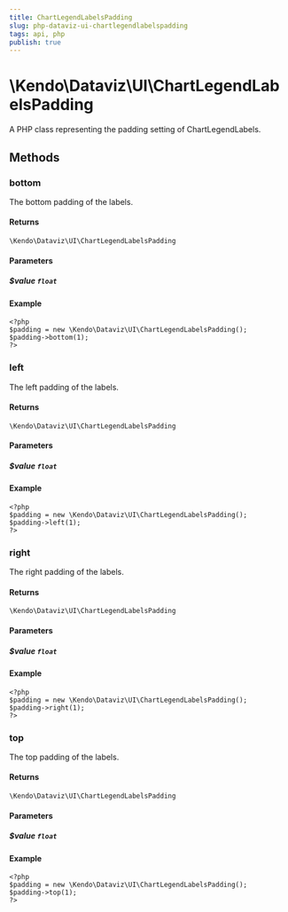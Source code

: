 ```yaml
---
title: ChartLegendLabelsPadding
slug: php-dataviz-ui-chartlegendlabelspadding
tags: api, php
publish: true
---
```


# \Kendo\Dataviz\UI\ChartLegendLabelsPadding

A PHP class representing the padding setting of ChartLegendLabels.


## Methods

### bottom
The bottom padding of the labels.

#### Returns
`\Kendo\Dataviz\UI\ChartLegendLabelsPadding`

#### Parameters

##### $value `float`



#### Example 
    <?php
    $padding = new \Kendo\Dataviz\UI\ChartLegendLabelsPadding();
    $padding->bottom(1);
    ?>

### left
The left padding of the labels.

#### Returns
`\Kendo\Dataviz\UI\ChartLegendLabelsPadding`

#### Parameters

##### $value `float`



#### Example 
    <?php
    $padding = new \Kendo\Dataviz\UI\ChartLegendLabelsPadding();
    $padding->left(1);
    ?>

### right
The right padding of the labels.

#### Returns
`\Kendo\Dataviz\UI\ChartLegendLabelsPadding`

#### Parameters

##### $value `float`



#### Example 
    <?php
    $padding = new \Kendo\Dataviz\UI\ChartLegendLabelsPadding();
    $padding->right(1);
    ?>

### top
The top padding of the labels.

#### Returns
`\Kendo\Dataviz\UI\ChartLegendLabelsPadding`

#### Parameters

##### $value `float`



#### Example 
    <?php
    $padding = new \Kendo\Dataviz\UI\ChartLegendLabelsPadding();
    $padding->top(1);
    ?>

